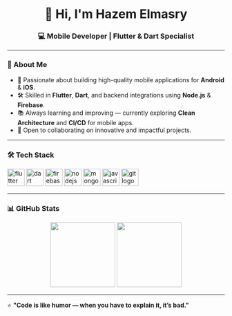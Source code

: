 <div align="center">
  <h1>👋 Hi, I'm Hazem Elmasry</h1>
  <h3>💻 Mobile Developer | Flutter & Dart Specialist</h3>
</div>

---

### 🚀 About Me
- 📱 Passionate about building high-quality mobile applications for **Android** & **iOS**.
- 🛠 Skilled in **Flutter**, **Dart**, and backend integrations using **Node.js** & **Firebase**.
- 📚 Always learning and improving — currently exploring **Clean Architecture** and **CI/CD** for mobile apps.
- 🤝 Open to collaborating on innovative and impactful projects.

---

### 🛠 Tech Stack
<div align="left">
  <img src="https://cdn.jsdelivr.net/gh/devicons/devicon/icons/flutter/flutter-original.svg" height="40" alt="flutter logo" />
  <img src="https://cdn.jsdelivr.net/gh/devicons/devicon/icons/dart/dart-original.svg" height="40" alt="dart logo" />
  <img src="https://cdn.jsdelivr.net/gh/devicons/devicon/icons/firebase/firebase-plain.svg" height="40" alt="firebase logo" />
  <img src="https://cdn.jsdelivr.net/gh/devicons/devicon/icons/nodejs/nodejs-original.svg" height="40" alt="nodejs logo" />
  <img src="https://cdn.jsdelivr.net/gh/devicons/devicon/icons/mongodb/mongodb-original.svg" height="40" alt="mongodb logo" />
  <img src="https://cdn.jsdelivr.net/gh/devicons/devicon/icons/javascript/javascript-original.svg" height="40" alt="javascript logo" />
  <img src="https://cdn.jsdelivr.net/gh/devicons/devicon/icons/git/git-original.svg" height="40" alt="git logo" />
</div>

---

### 📊 GitHub Stats
<div align="center">
  <img src="https://github-readme-stats.vercel.app/api?username=HazemEl-masry&show_icons=true&theme=radical" height="150" />
  <img src="https://github-readme-stats.vercel.app/api/top-langs?username=HazemEl-masry&layout=compact&theme=radical" height="150" />
</div>

---

⭐ **"Code is like humor — when you have to explain it, it’s bad."**
